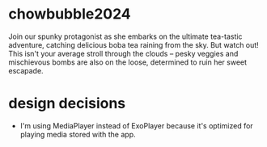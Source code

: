 # chowbubble2024
Join our spunky protagonist as she embarks on the ultimate tea-tastic adventure, catching delicious boba tea raining from the sky. But watch out! This isn't your average stroll through the clouds – pesky veggies and mischievous bombs are also on the loose, determined to ruin her sweet escapade.

# design decisions
- I'm using MediaPlayer instead of ExoPlayer because it's optimized for playing media stored with the app.